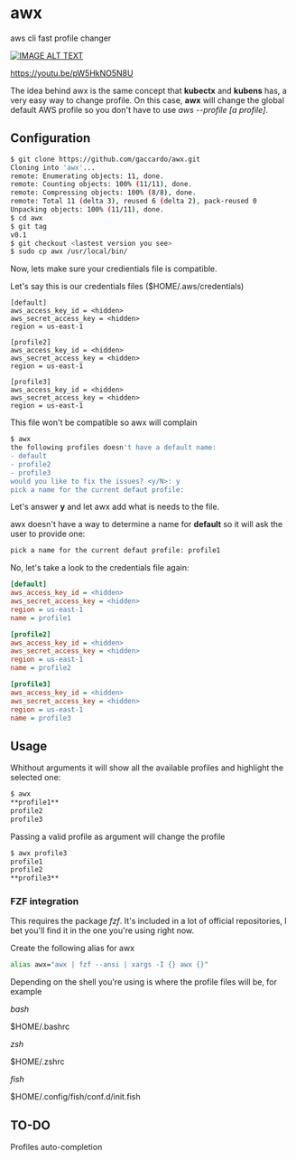 # awx
aws cli fast profile changer

[![IMAGE ALT TEXT](https://img.youtube.com/vi/pW5HkNO5N8U/0.jpg)](https://youtu.be/pW5HkNO5N8U "AWX in action")

https://youtu.be/pW5HkNO5N8U

The idea behind awx is the same concept that **kubectx** and **kubens** has,
a very easy way to change profile. On this case, **awx** will change the global
default AWS profile so you don't have to use *aws --profile [a profile]*.

## Configuration

```bash
$ git clone https://github.com/gaccardo/awx.git
Cloning into 'awx'...
remote: Enumerating objects: 11, done.
remote: Counting objects: 100% (11/11), done.
remote: Compressing objects: 100% (8/8), done.
remote: Total 11 (delta 3), reused 6 (delta 2), pack-reused 0
Unpacking objects: 100% (11/11), done.
$ cd awx
$ git tag
v0.1
$ git checkout <lastest version you see>
$ sudo cp awx /usr/local/bin/
```

Now, lets make sure your credientials file is compatible.

Let's say this is our credentials files ($HOME/.aws/credentials)

```ìni
[default]
aws_access_key_id = <hidden>
aws_secret_access_key = <hidden>
region = us-east-1

[profile2]
aws_access_key_id = <hidden>
aws_secret_access_key = <hidden>
region = us-east-1

[profile3]
aws_access_key_id = <hidden>
aws_secret_access_key = <hidden>
region = us-east-1
```

This file won't be compatible so awx will complain

```bash
$ awx
the following profiles doesn't have a default name:
- default
- profile2
- profile3
would you like to fix the issues? <y/N>: y
pick a name for the current defaut profile:
```

Let's answer **y** and let awx add what is needs to the file.

awx doesn't have a way to determine a name for **default** so it will ask the
user to provide one:

```bash
pick a name for the current defaut profile: profile1
```

No, let's take a look to the credentials file again:

```ini
[default]
aws_access_key_id = <hidden>
aws_secret_access_key = <hidden>
region = us-east-1
name = profile1

[profile2]
aws_access_key_id = <hidden>
aws_secret_access_key = <hidden>
region = us-east-1
name = profile2

[profile3]
aws_access_key_id = <hidden>
aws_secret_access_key = <hidden>
region = us-east-1
name = profile3
```

## Usage

Whithout arguments it will show all the available profiles and highlight the
selected one:

```bash
$ awx
**profile1**
profile2
profile3
```

Passing a valid profile as argument will change the profile

```bash
$ awx profile3
profile1
profile2
**profile3**
```

### FZF integration

This requires the package *fzf*. It's included in a lot of official
repositories, I bet you'll find it in the one you're using right now.

Create the following alias for awx

```bash
alias awx="awx | fzf --ansi | xargs -I {} awx {}"
```

Depending on the shell you're using is where the
profile files will be, for example

*bash*

$HOME/.bashrc

*zsh*

$HOME/.zshrc

*fish*

$HOME/.config/fish/conf.d/init.fish

## TO-DO

Profiles auto-completion
